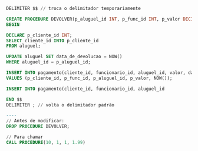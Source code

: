 ```sql
DELIMITER $$ // troca o delimitador temporariamente

CREATE PROCEDURE DEVOLVER(p_aluguel_id INT, p_func_id INT, p_valor DECIMAL(5,2))
BEGIN

DECLARE p_cliente_id INT;
SELECT cliente_id INTO p_cliente_id
FROM aluguel;

UPDATE aluguel SET data_de_devolucao = NOW()
WHERE aluguel_id = p_aluguel_id;

INSERT INTO pagamento(cliente_id, funcionario_id, aluguel_id, valor, data_de_pagamento)
VALUES (p_cliente_id, p_func_id, p_aluguel_id, p_valor, NOW());

INSERT INTO pagamento(cliente_id, funcionario_id, aluguel_id

END $$
DELIMITER ; // volta o delimitador padrão

----
// Antes de modificar:
DROP PROCEDURE DEVOLVER;

// Para chamar
CALL PROCEDURE(10, 1, 1, 1.99)
```

```sql

```
<!--stackedit_data:
eyJoaXN0b3J5IjpbLTg5NzAzMDQ5NywxODE0MzE3NjQ5LC03Nz
Y1MDI4MCwxNTY4ODE3NDA2LC02MjYyNTM4MzZdfQ==
-->